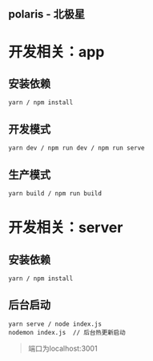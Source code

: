 ## polaris - 北极星

# 开发相关：app
## 安装依赖
```
yarn / npm install
```
## 开发模式

```
yarn dev / npm run dev / npm run serve
```
## 生产模式

```
yarn build / npm run build
```

# 开发相关：server
## 安装依赖
```
yarn / npm install
```
## 后台启动
```
yarn serve / node index.js
nodemon index.js  // 后台热更新启动
```
> 端口为localhost:3001
